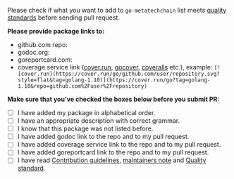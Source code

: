 Please check if what you want to add to `go-metatechchain` list meets [quality standards](https://github.com/metatechchain/go-metatechchain/blob/master/CONTRIBUTING.md#quality-standard) before sending pull request.

**Please provide package links to:**

- github.com repo:
- godoc.org:
- goreportcard.com:
- coverage service link ([cover.run](https://cover.run/), [gocover](http://gocover.io/), [coveralls](https://coveralls.io/) etc.), example: `[![cover.run](https://cover.run/go/github.com/user/repository.svg?style=flat&tag=golang-1.10)](https://cover.run/go?tag=golang-1.10&repo=github.com%2Fuser%2Frepository)`

**Make sure that you've checked the boxes below before you submit PR:**
- [ ] I have added my package in alphabetical order.
- [ ] I have an appropriate description with correct grammar.
- [ ] I know that this package was not listed before.
- [ ] I have added godoc link to the repo and to my pull request.
- [ ] I have added coverage service link to the repo and to my pull request.
- [ ] I have added goreportcard link to the repo and to my pull request.
- [ ] I have read [Contribution guidelines](https://github.com/metatechchain/go-metatechchain/blob/master/CONTRIBUTING.md#contribution-guidelines), [maintainers note](https://github.com/metatechchain/go-metatechchain/blob/master/CONTRIBUTING.md#maintainers) and [Quality standard](https://github.com/metatechchain/go-metatechchain/blob/master/CONTRIBUTING.md#quality-standard).
